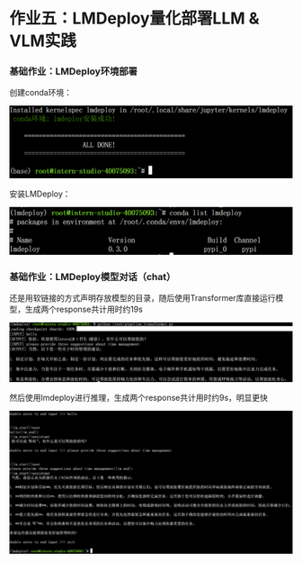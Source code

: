 # 作业五：LMDeploy量化部署LLM & VLM实践

### 基础作业：LMDeploy环境部署

创建conda环境：

![alt text](imgs/环境配置.png)

安装LMDeploy：

![alt text](imgs/安装lmdeploy.png)

### 基础作业：LMDeploy模型对话（chat）

还是用软链接的方式声明存放模型的目录，随后使用Transformer库直接运行模型，生成两个response共计用时约19s

![alt text](imgs/transformer库推理.png)

然后使用lmdeploy进行推理，生成两个response共计用时约9s，明显更快

![alt text](imgs/lmdeploy推理.png)

